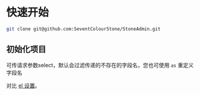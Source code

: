 # 快速开始


```bash
git clone git@github.com:SeventColourStone/StoneAdmin.git

```

## 初始化项目

可传请求参数select，默认会过滤传递的不存在的字段名，您也可使用 `as` 重定义字段名



对比 [el 设置](zh-cn/configuration.md#el)。
